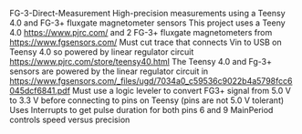 FG-3-Direct-Measurement
High-precision measurements using a Teensy 4.0 and FG-3+ fluxgate magnetometer sensors
This project uses a Teeny 4.0 https://www.pjrc.com/ and 2 FG-3+ fluxgate magnetometers from https://www.fgsensors.com/
Must cut trace that connects Vin to USB on Teensy 4.0 so powered by linear regulator circuit https://www.pjrc.com/store/teensy40.html 
The Teensy 4.0 and Fg-3+ sensors are powered by the linear regulator circuit in https://www.fgsensors.com/_files/ugd/7034a0_c59536c9022b4a5798fcc6045dcf6841.pdf
Must use a logic leveler to convert FG3+ signal from 5.0 V to 3.3 V before connecting to pins on Teensy (pins are not 5.0 V tolerant)
Uses Interrupts to get pulse duration for both pins 6 and 9
MainPeriod controls speed versus precision
